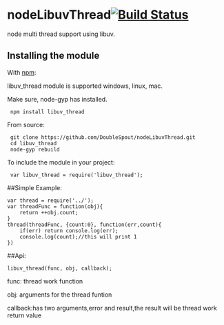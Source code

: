 nodeLibuvThread[![Build Status](https://travis-ci.org/DoubleSpout/nodeLibuvThread.png?branch=master)](https://travis-ci.org/DoubleSpout/nodeLibuvThread)
===============

node multi thread support using libuv.

## Installing the module

With [npm](http://npmjs.org/):

libuv_thread module is supported windows, linux, mac.

Make sure, node-gyp has installed.

     npm install libuv_thread

From source:

     git clone https://github.com/DoubleSpout/nodeLibuvThread.git
     cd libuv_thread
     node-gyp rebuild

To include the module in your project:

     var libuv_thread = require('libuv_thread');

##Simple Example:

    var thread = require('../');
    var threadFunc = function(obj){
    	return ++obj.count;
    }
    thread(threadFunc, {count:0}, function(err,count){
    	if(err) return console.log(err);
    	console.log(count);//this will print 1
    })

##Api:

    libuv_thread(func, obj, callback);

func: thread work function

obj: arguments for the thread funtion

callback:has two arguments,error and result,the result will be thread work return value




